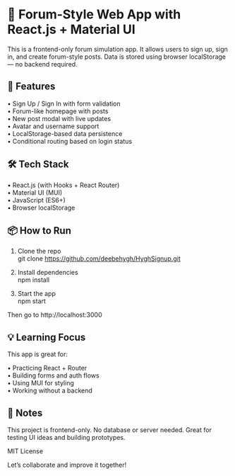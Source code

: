 # 🚀 Forum-Style Web App with React.js + Material UI

This is a frontend-only forum simulation app. It allows users to sign up, sign in, and create forum-style posts. Data is stored using browser localStorage — no backend required.


## 🔑 Features

• Sign Up / Sign In with form validation  
• Forum-like homepage with posts  
• New post modal with live updates  
• Avatar and username support  
• LocalStorage-based data persistence  
• Conditional routing based on login status  


## 🛠️ Tech Stack

• React.js (with Hooks + React Router)  
• Material UI (MUI)  
• JavaScript (ES6+)  
• Browser localStorage  


## 📦 How to Run

1. Clone the repo  
   git clone https://github.com/deebehygh/HyghSignup.git

2. Install dependencies  
   npm install

3. Start the app  
   npm start

Then go to http://localhost:3000


## 💡 Learning Focus

This app is great for:

• Practicing React + Router  
• Building forms and auth flows  
• Using MUI for styling  
• Working without a backend  


## 📌 Notes

This project is frontend-only. No database or server needed. Great for testing UI ideas and building prototypes.


MIT License

Let’s collaborate and improve it together!
